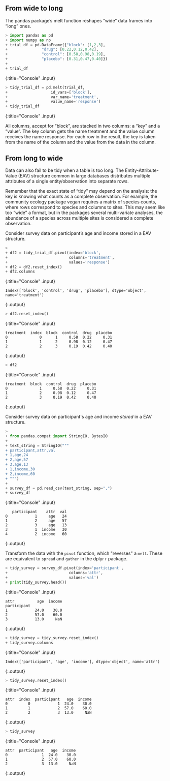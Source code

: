 ---
---

## From wide to long

The pandas package’s melt function reshapes “wide” data frames into “long” ones.



~~~python
> import pandas as pd
+ import numpy as np
+ trial_df = pd.DataFrame({"block": [1,2,3],
+               "drug": [0.22,0.12,0.42],
+               "control": [0.58,0.98,0.19],
+               "placebo": [0.31,0.47,0.40]})
+ 
+ trial_df
~~~
{:title="Console" .input}


~~~python
> tidy_trial_df = pd.melt(trial_df,
+                   id_vars=['block'],
+                   var_name='treatment',
+                   value_name='response')
+ tidy_trial_df
~~~
{:title="Console" .input}


All columns, accept for “block”, are stacked in two columns: a “key” and a “value”. The key column gets the name treatment and the value column receives the name response. For each row in the result, the key is taken from the name of the column and the value from the data in the column.

## From long to wide

Data can also fail to be tidy when a table is too long. The Entity-Attribute-Value (EAV) structure common in large databases distributes multiple attributes of a single entity/observation into separate rows.

Remember that the exact state of “tidy” may depend on the analysis: the key is knowing what counts as a complete observation. For example, the community ecology package vegan requires a matrix of species counts, where rows correspond to species and columns to sites. This may seem like too “wide” a format, but in the packages several multi-variate analyses, the abundance of a species across multiple sites is considered a complete observation.

Consider survey data on participant’s age and income stored in a EAV structure.



~~~python
> 
+ df2 = tidy_trial_df.pivot(index='block',
+                           columns='treatment',
+                           values='response')
+ df2 = df2.reset_index()
+ df2.columns
~~~
{:title="Console" .input}


~~~
Index(['block', 'control', 'drug', 'placebo'], dtype='object', name='treatment')
~~~
{:.output}


~~~python
> df2.reset_index()
~~~
{:title="Console" .input}


~~~
treatment  index  block  control  drug  placebo
0              0      1     0.58  0.22     0.31
1              1      2     0.98  0.12     0.47
2              2      3     0.19  0.42     0.40
~~~
{:.output}


~~~python
> df2
~~~
{:title="Console" .input}


~~~
treatment  block  control  drug  placebo
0              1     0.58  0.22     0.31
1              2     0.98  0.12     0.47
2              3     0.19  0.42     0.40
~~~
{:.output}


Consider survey data on participant's age and income *stored* in a EAV structure.



~~~python
> 
+ from pandas.compat import StringIO, BytesIO
+ 
+ text_string = StringIO("""
+ participant,attr,val
+ 1,age,24
+ 2,age,57
+ 3,age,13
+ 1,income,30
+ 2,income,60
+ """)
+ 
+ survey_df = pd.read_csv(text_string, sep=",")
+ survey_df
~~~
{:title="Console" .input}


~~~
   participant    attr  val
0            1     age   24
1            2     age   57
2            3     age   13
3            1  income   30
4            2  income   60
~~~
{:.output}


Transform the data with the `pivot` function, which "reverses" a `melt`. These are equivalent to `spread` and `gather` in the dplyr r package.




~~~python
> tidy_survey = survey_df.pivot(index='participant',
+                           columns='attr',
+                           values='val')
+ print(tidy_survey.head())
~~~
{:title="Console" .input}


~~~
attr          age  income
participant              
1            24.0    30.0
2            57.0    60.0
3            13.0     NaN
~~~
{:.output}


~~~python
> tidy_survey = tidy_survey.reset_index()
+ tidy_survey.columns
~~~
{:title="Console" .input}


~~~
Index(['participant', 'age', 'income'], dtype='object', name='attr')
~~~
{:.output}


~~~python
> tidy_survey.reset_index()
~~~
{:title="Console" .input}


~~~
attr  index  participant   age  income
0         0            1  24.0    30.0
1         1            2  57.0    60.0
2         2            3  13.0     NaN
~~~
{:.output}


~~~python
> tidy_survey
~~~
{:title="Console" .input}


~~~
attr  participant   age  income
0               1  24.0    30.0
1               2  57.0    60.0
2               3  13.0     NaN
~~~
{:.output}


<!-- === -->

<!-- Question -->
<!-- : Why were `attr` and `val` not quoted in the call to `spread`? -->

<!-- Answer -->
<!-- : {:.fragment} They refer to existing column names. In `gather`, quotes are used -->
<!-- to create new column names. -->

<!-- === -->

<!-- One difficulty with EAV tables is the nature of missing data; an entire row -->
<!-- rather than a single cell is missing. Think about what "missing data" could mean -->
<!-- here---perhaps you can supply a value instead of the `NA` in the previous -->
<!-- result. -->

<!-- ```{r, handout = 0} -->
<!-- tidy_survey <- spread(survey, -->
<!--   key = attr, -->
<!--   value = val, -->
<!--   fill = 0) -->
<!-- ``` -->

<!-- === -->

<!-- ```{r} -->
<!-- tidy_survey -->
<!-- ``` -->

